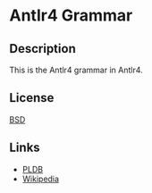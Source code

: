 # Antlr4 Grammar

## Description
This is the Antlr4 grammar in Antlr4.

## License
[BSD](https://opensource.org/license/bsd-3-clause)

## Links
* [PLDB](https://pldb.io/concepts/antlr.html)
* [Wikipedia](https://en.wikipedia.org/wiki/ANTLR)
